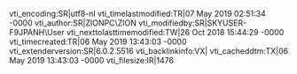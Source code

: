 vti_encoding:SR|utf8-nl
vti_timelastmodified:TR|07 May 2019 02:51:34 -0000
vti_author:SR|ZIONPC\\ZION
vti_modifiedby:SR|SKYUSER-F9JPANH\\User
vti_nexttolasttimemodified:TW|26 Oct 2018 15:44:29 -0000
vti_timecreated:TR|06 May 2019 13:43:03 -0000
vti_extenderversion:SR|6.0.2.5516
vti_backlinkinfo:VX|
vti_cacheddtm:TX|06 May 2019 13:43:03 -0000
vti_filesize:IR|1476
